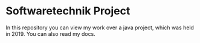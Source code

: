 # Softwaretechnik Project

In this repository you can view my work over a java project, which was held in 2019. You can also read my docs.
